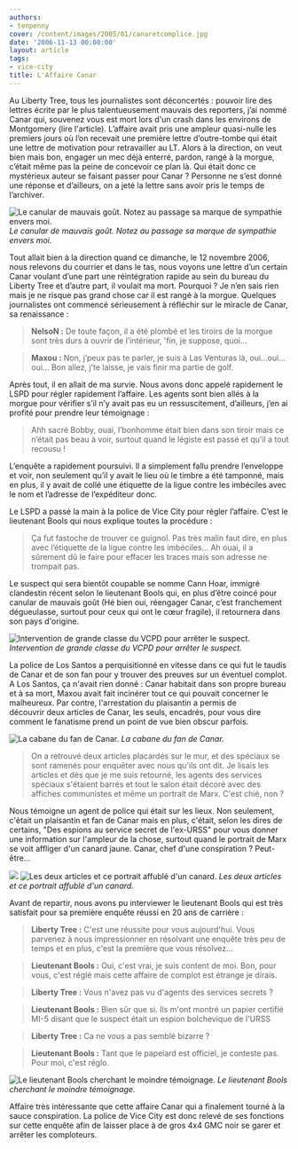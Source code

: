 ```yaml
---
authors:
- tenpenny
cover: /content/images/2005/01/canaretcomplice.jpg
date: '2006-11-13 00:00:00'
layout: article
tags:
- vice-city
title: L'Affaire Canar
---
```



Au Liberty Tree, tous les journalistes sont déconcertés&nbsp;: pouvoir lire des lettres écrite par le plus talentueusement mauvais des reporters, j’ai nommé Canar qui, souvenez vous est mort lors d'un crash dans les environs de Montgomery (lire l'article). L’affaire avait pris&nbsp;une ampleur quasi-nulle les premiers jours où l’on recevait une première lettre d’outre-tombe qui était une lettre de motivation pour retravailler au LT. Alors à la direction, on veut bien mais bon, engager un mec déjà enterré, pardon, rangé à la morgue, c’était même pas la peine de concevoir ce plan là. Qui était donc ce mystérieux auteur se faisant passer pour Canar&nbsp;? Personne ne s’est&nbsp;donné une réponse et d’ailleurs, on a jeté la lettre sans avoir pris le temps de l’archiver.

![Le canular de mauvais goût. Notez au passage sa marque de sympathie envers moi.](/content/images/2005/01/lettre_canar.jpg)
_Le canular de mauvais goût. Notez au passage sa marque de sympathie envers moi._

Tout allait bien à la direction quand ce dimanche, le 12 novembre 2006, nous relevons du courrier et dans le tas, nous voyons une lettre d’un certain Canar voulant d’une part une réintégration rapide au sein du bureau du Liberty Tree et d’autre part, il voulait ma mort. Pourquoi&nbsp;? Je n’en sais rien mais je ne risque&nbsp;pas grand chose&nbsp;car il est rangé à la morgue. Quelques journalistes ont commencé sérieusement à réfléchir sur le miracle de Canar, sa renaissance&nbsp;:

> **NelsoN&nbsp;:** De toute façon, il a été plombé et les tiroirs de la morgue sont très durs à ouvrir de l’intérieur, 'fin, je suppose, quoi…

> **Maxou&nbsp;:** Non, j’peux pas te parler, je suis à Las Venturas là, oui…oui…oui… Bon allez, j’te laisse, je vais finir ma partie de golf.

Après tout, il en allait de ma survie. Nous avons donc appelé rapidement le LSPD pour régler rapidement l’affaire. Les agents sont bien allés à la morgue pour vérifier s’il n’y avait pas eu un ressuscitement, d’ailleurs, j’en ai profité pour prendre leur témoignage&nbsp;:

> Ahh sacré Bobby, ouai, l’bonhomme était bien dans son tiroir mais ce n’était pas beau à voir, surtout quand le légiste est passé et qu’il a tout recousu&nbsp;!

L’enquête a rapidement poursuivi. Il a simplement fallu prendre l’enveloppe et voir, non seulement qu’il y avait le lieu où le timbre a été tamponné, mais en plus, il y avait de collé une étiquette de la ligue contre les imbéciles avec le nom et l’adresse de l’expéditeur donc.

Le LSPD a passé la main à la police de Vice City pour régler l’affaire. C’est le lieutenant Bools qui nous explique toutes la procédure&nbsp;:

> Ça&nbsp;fut fastoche de trouver ce guignol. Pas très malin faut dire, en plus avec l’étiquette de la ligue contre les imbéciles… Ah ouai, il a sûrement dû le faire pour effacer les traces mais son adresse ne trompait pas.

Le suspect qui sera bientôt coupable se nomme Cann Hoar, immigré clandestin récent selon le lieutenant Bools qui, en plus d’être coincé pour canular de mauvais goût (Hé bien oui, réengager Canar, c’est franchement dégueulasse, surtout pour ceux qui ont le cœur fragile), il retournera dans son pays d'origine.

![Intervention de grande classe du VCPD pour arrêter le suspect.](/content/images/2005/01/interventionswat.jpg)
_Intervention de grande classe du VCPD pour arrêter le suspect._

La police de Los Santos a perquisitionné en vitesse dans ce qui fut le taudis de Canar et de son fan&nbsp;pour y trouver des preuves sur un éventuel complot. A Los Santos, ça n'avait rien donné : Canar habitait dans son propre bureau et à sa mort, Maxou avait fait incinérer tout ce qui pouvait concerner le malheureux. Par contre, l'arrestation du plaisantin a permis de découvrir&nbsp;deux articles de Canar, les seuls, encadrés, pour vous dire comment le fanatisme prend un point de vue bien obscur parfois.

![La cabane du fan de Canar.](/content/images/2005/01/planque_coco.jpg)
_La cabane du fan de Canar._

> On a retrouvé&nbsp;deux articles placardés sur le mur, et&nbsp;des spéciaux&nbsp;se sont&nbsp;ramenés pour enquêter avec nous qu'ils ont dit. Je lisais les articles&nbsp;et dès que je me suis retourné, les agents des services spéciaux s'étaient barrés et tout le salon était décoré avec des affiches communistes et même un portrait de Marx. C'est chié, non ?

Nous témoigne un agent de police qui était sur les lieux. Non seulement, c'était un plaisantin et fan de Canar mais en plus, c'était, selon les dires de certains, "Des espions au service secret de l'ex-URSS" pour vous donner une information sur l'ampleur de la chose, surtout quand le portrait de Marx se voit affliger d'un canard jaune. Canar, chef d'une conspiration ? Peut-être...

![](/content/images/2005/01/articlecanar1.jpg)
![Les deux articles et ce portrait affublé d'un canard.](/content/images/2005/01/articlecanar2.jpg)
_Les deux articles et ce portrait affublé d'un canard._

Avant de repartir, nous avons pu interviewer le lieutenant Bools qui est très satisfait pour sa première enquête réussi en 20 ans de carrière :

> **Liberty Tree :** C'est une réussite pour vous aujourd'hui. Vous parvenez à nous impressionner en résolvant une enquête très peu de temps et en plus, c'est la première que vous résolvez...

> **Lieutenant Bools :** Oui, c'est vrai, je suis content de moi. Bon, pour vous, c'est réglé mais cette affaire de complot est étrange je dirais.

> **Liberty Tree :** Vous n'avez pas vu d'agents des services secrets ?

> **Lieutenant Bools :** Bien sûr que si. Ils m'ont montré un papier certifié MI-5 disant que le suspect était un espion bolchevique de l'URSS

> **Liberty Tree :** Ca ne vous a pas semblé bizarre ?

> **Lieutenant Bools :** Tant que le papelard est officiel, je conteste pas. Pour moi, c'est réglo.

![Le lieutenant Bools cherchant le moindre témoignage.](/content/images/2005/01/bools.jpg)
_Le lieutenant Bools cherchant le moindre témoignage._

Affaire très intéressante que cette affaire Canar qui a finalement tourné à la sauce conspiration. La police de Vice City est donc relevé de ses fonctions sur cette enquête afin de laisser place à de gros 4x4 GMC noir se garer et arrêter les comploteurs.